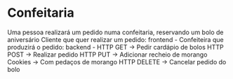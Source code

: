 # Confeitaria
Uma pessoa realizará um pedido numa confeitaria, reservando um bolo de aniversário
Cliente que quer realizar um pedido: frontend - 
Confeiteira que produzirá o pedido: backend - 
HTTP GET -> Pedir cardápio de bolos
HTTP POST -> Realizar pedido
HTTP PUT -> Adicionar recheio de morango
Cookies -> Com pedaços de morango 
HTTP DELETE -> Cancelar pedido do bolo